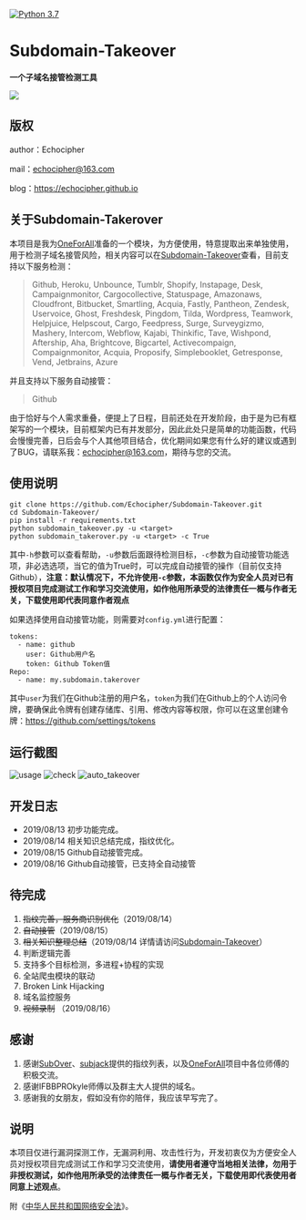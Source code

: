 [![Python 3.7](https://img.shields.io/badge/python-3.7-yellow.svg)](https://www.python.org/)
# Subdomain-Takeover

**一个子域名接管检测工具**

![](https://github.com/Echocipher/Subdomain-Takeover/blob/master/pic/title.png)


## 版权 ##

author：Echocipher

mail：echocipher@163.com

blog：https://echocipher.github.io

## 关于Subdomain-Takerover

本项目是我为[OneForAll](https://github.com/shmilylty/OneForAll)准备的一个模块，为方便使用，特意提取出来单独使用，用于检测子域名接管风险，相关内容可以在[Subdomain-Takeover](https://echocipher.github.io/2019/08/14/Subdomain-takeover/)查看，目前支持以下服务检测：

> Github, Heroku, Unbounce, Tumblr, Shopify, Instapage, Desk, Campaignmonitor, Cargocollective, Statuspage, Amazonaws, Cloudfront, Bitbucket, Smartling, Acquia, Fastly, Pantheon, Zendesk, Uservoice, Ghost, Freshdesk, Pingdom, Tilda, Wordpress, Teamwork, Helpjuice, Helpscout, Cargo, Feedpress, Surge, Surveygizmo, Mashery, Intercom, Webflow, Kajabi, Thinkific, Tave, Wishpond, Aftership, Aha, Brightcove, Bigcartel, Activecompaign, Compaignmonitor, Acquia, Proposify, Simplebooklet, Getresponse, Vend, Jetbrains, Azure

并且支持以下服务自动接管：

> Github

由于恰好与个人需求重叠，便提上了日程，目前还处在开发阶段，由于是为已有框架写的一个模块，目前框架内已有并发部分，因此此处只是简单的功能函数，代码会慢慢完善，日后会与个人其他项目结合，优化期间如果您有什么好的建议或遇到了BUG，请联系我：echocipher@163.com，期待与您的交流。

## 使用说明 ##

```
git clone https://github.com/Echocipher/Subdomain-Takeover.git
cd Subdomain-Takeover/
pip install -r requirements.txt
python subdomain_takeover.py -u <target>
python subdomain_takerover.py -u <target> -c True
```
其中`-h`参数可以查看帮助，`-u`参数后面跟待检测目标，`-c`参数为自动接管功能选项，非必选选项，当它的值为True时，可以完成自动接管的操作（目前仅支持Github），**注意：默认情况下，不允许使用`-c`参数，本函数仅作为安全人员对已有授权项目完成测试工作和学习交流使用，如作他用所承受的法律责任一概与作者无关，下载使用即代表同意作者观点**

如果选择使用自动接管功能，则需要对`config.yml`进行配置：

```
tokens: 
  - name: github
    user: Github用户名
    token: Github Token值
Repo: 
  - name: my.subdomain.takerover
```

其中`user`为我们在Github注册的用户名，`token`为我们在Github上的个人访问令牌，要确保此令牌有创建存储库、引用、修改内容等权限，你可以在这里创建令牌：https://github.com/settings/tokens


## 运行截图 ##
![usage](https://github.com/Echocipher/Subdomain-Takeover/blob/master/pic/help.jpg)
![check](https://github.com/Echocipher/Subdomain-Takeover/blob/master/pic/check.jpg)
![auto_takeover](https://github.com/Echocipher/Subdomain-Takeover/blob/master/pic/takeover.jpg)

## 开发日志 ##

- 2019/08/13 初步功能完成。
- 2019/08/14 相关知识总结完成，指纹优化。
- 2019/08/15 Github自动接管完成。
- 2019/08/16 Github自动接管，已支持全自动接管

## 待完成 ##

1. ~~指纹完善，服务商识别优化~~（2019/08/14）
2. ~~自动接管~~（2019/08/15）
3. ~~相关知识整理总结~~（2019/08/14 详情请访问[Subdomain-Takeover](https://echocipher.github.io/2019/08/14/Subdomain-takeover/)）
4. 判断逻辑完善
5. 支持多个目标检测，多进程+协程的实现
6. 全站爬虫模块的联动
7. Broken Link Hijacking
8. 域名监控服务
9. ~~视频录制~~ （2019/08/16）

## 感谢 ##

1. 感谢[SubOver](https://github.com/Ice3man543/SubOver)、[subjack](https://github.com/haccer/subjack/)提供的指纹列表，以及[OneForAll](https://github.com/shmilylty/OneForAll)项目中各位师傅的积极交流。
2. 感谢IFBBPROkyle师傅以及群主大人提供的域名。
2. 感谢我的女朋友，假如没有你的陪伴，我应该早写完了。

## 说明 ##

本项目仅进行漏洞探测工作，无漏洞利用、攻击性行为，开发初衷仅为方便安全人员对授权项目完成测试工作和学习交流使用，**请使用者遵守当地相关法律，勿用于非授权测试，如作他用所承受的法律责任一概与作者无关，下载使用即代表使用者同意上述观点**。

附《[中华人民共和国网络安全法](http://www.npc.gov.cn/npc/xinwen/2016-11/07/content_2001605.htm)》。
